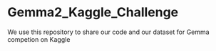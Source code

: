 # Gemma2_Kaggle_Challenge
We use this repository to share our code and our dataset for Gemma competion on Kaggle

